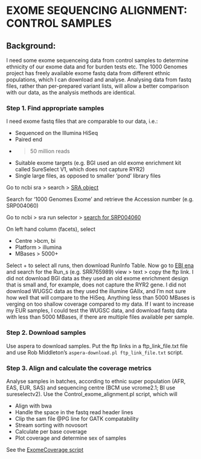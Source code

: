 # EXOME SEQUENCING ALIGNMENT: CONTROL SAMPLES

## Background:

I need some exome sequenceing data from control samples to determine ethnicity of our exome data and for burden tests etc. The 1000 Genomes project has freely available exome fastq data from different ethnic populations, which I can download and analyse. Analysing data from fastq files, rather than per-prepared variant lists, will allow a better comparison with our data, as the analysis methods are identical.


### Step 1. Find appropriate samples

I need exome fastq files that are comparable to our data, i.e.:

* Sequenced on the Illumina HiSeq
* Paired end
* >50 million reads
* Suitable exome targets (e.g. BGI used an old exome enrichment kit called SureSelect V1, which does not capture RYR2)
* Single large files, as opposed to smaller ‘pond’ library files

Go to ncbi sra > search > [SRA object](http://www.ncbi.nlm.nih.gov/Traces/sra/sra.cgi?view=search_obj)

Search for ‘1000 Genomes Exome’ and retrieve the Accession number (e.g. SRP004060)

Go to ncbi > sra run selector > [search for SRP004060](http://trace.ncbi.nlm.nih.gov/Traces/study/?go=home)

On left hand column (facets), select 

* Centre >bcm, bi
* Platform > illumina
* MBases > 5000+

Select + to select all runs, then download RunInfo Table. Now go to [EBI ena](http://www.ebi.ac.uk/ena) and search for the Run_s (e.g. SRR765989) view > text > copy the ftp link. I did not download BGI data as they used an old exome enrichment design that is small and, for example, does not capture the RYR2 gene. I did not download  WUGSC data as they used the illumine GAIIx, and I’m not sure how well that will compare to the HiSeq. Anything less than 5000 MBases is verging on too shallow coverage compared to my data. If I want to increase my EUR samples, I could test the WUGSC data, and download fastq data with less than 5000 MBases, if there are multiple files available per sample. 

### Step 2. Download samples

Use aspera to download samples. Put the ftp links in a ftp_link_file.txt file and use Rob Middleton’s `aspera-download.pl ftp_link_file.txt` script. 

### Step 3. Align and calculate the coverage metrics

Analyse samples in batches, according to ethnic super population (AFR, EAS, EUR, SAS) and sequencing centre (BCM use vcrome2.1; BI use sureselectv2). Use the Control_exome_alignment.pl script, which will

* Align with bwa
* Handle the space in the fastq read header lines
* Clip the sam file @PG line for GATK compatability
* Stream sorting with novosort
* Calculate per base coverage
* Plot coverage and determine sex of samples

See the [ExomeCoverage script](https://github.com/rbagnall/ExomeCoverage)
